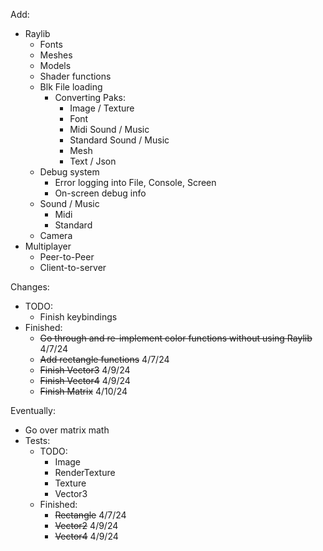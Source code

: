 Add:
- Raylib
	- Fonts
	- Meshes
	- Models
	- Shader functions
	- Blk File loading
		- Converting Paks:
			- Image / Texture
			- Font
			- Midi Sound / Music
			- Standard Sound / Music
			- Mesh
			- Text / Json
	- Debug system
		- Error logging into File, Console, Screen
		- On-screen debug info
	- Sound / Music
		- Midi
		- Standard
	- Camera
- Multiplayer
	- Peer-to-Peer
	- Client-to-server

Changes:
- TODO:
	- Finish keybindings
- Finished:
	- ~~Go through and re-implement color functions without using Raylib~~ 4/7/24
	- ~~Add rectangle functions~~ 4/7/24
	- ~~Finish Vector3~~ 4/9/24
	- ~~Finish Vector4~~ 4/9/24
	- ~~Finish Matrix~~ 4/10/24

Eventually:
- Go over matrix math
- Tests:
	- TODO: 
		- Image
		- RenderTexture
		- Texture
		- Vector3
	- Finished:
		- ~~Rectangle~~ 4/7/24
		- ~~Vector2~~ 4/9/24
		- ~~Vector4~~ 4/9/24
